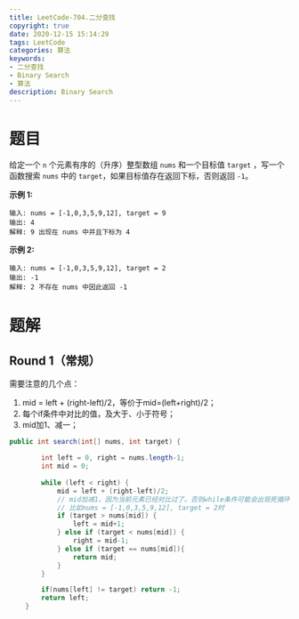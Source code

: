 ```yaml
---
title: LeetCode-704.二分查找
copyright: true
date: 2020-12-15 15:14:29
tags: LeetCode
categories: 算法
keywords:
- 二分查找
- Binary Search
- 算法
description: Binary Search
---
```


# 题目

给定一个 `n` 个元素有序的（升序）整型数组 `nums` 和一个目标值 `target` ，写一个函数搜索 `nums` 中的 `target`，如果目标值存在返回下标，否则返回 `-1`。


**示例 1:**

```
输入: nums = [-1,0,3,5,9,12], target = 9
输出: 4
解释: 9 出现在 nums 中并且下标为 4
```

**示例 2:**

```
输入: nums = [-1,0,3,5,9,12], target = 2
输出: -1
解释: 2 不存在 nums 中因此返回 -1
```

# 题解

## Round 1（常规）

需要注意的几个点：

1. mid = left + (right-left)/2，等价于mid=(left+right)/2；
2. 每个if条件中对比的值，及大于、小于符号；
3. mid加1、减一；

```java
public int search(int[] nums, int target) {

        int left = 0, right = nums.length-1;
        int mid = 0;
				
        while (left < right) {
            mid = left + (right-left)/2;
          	// mid加减1，因为当前元素已经对比过了。否则while条件可能会出现死循环
            // 比如nums = [-1,0,3,5,9,12], target = 2时
            if (target > nums[mid]) {
                left = mid+1;
            } else if (target < nums[mid]) {
                right = mid-1;
            } else if (target == nums[mid]){
                return mid;
            }
        }

        if(nums[left] != target) return -1;
        return left;
    }
```

